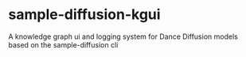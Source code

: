 # sample-diffusion-kgui
 A knowledge graph ui and logging system for Dance Diffusion models based on the sample-diffusion cli
